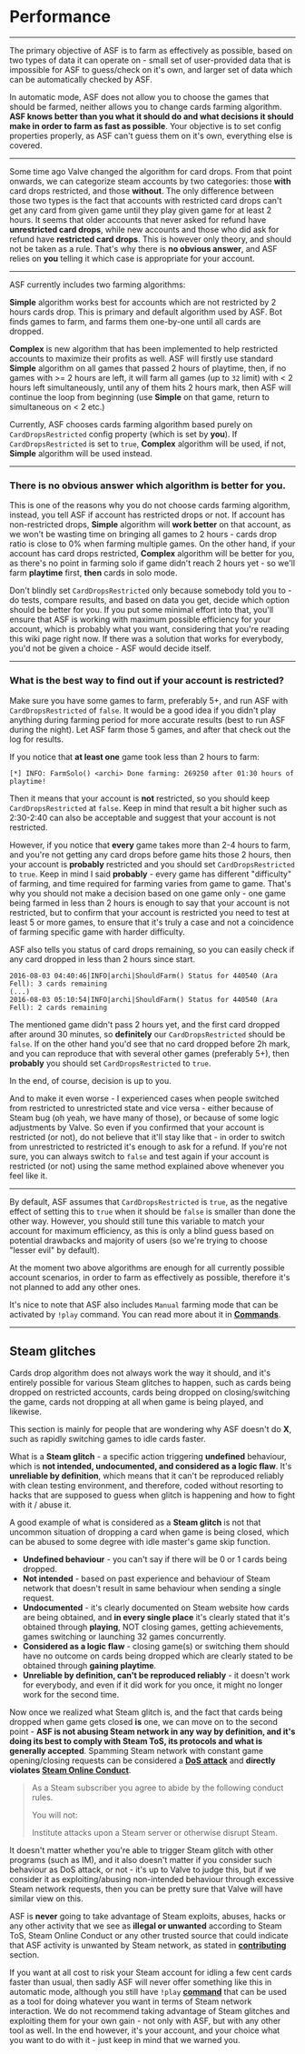 # Performance

***

The primary objective of ASF is to farm as effectively as possible, based on two types of data it can operate on - small set of user-provided data that is impossible for ASF to guess/check on it's own, and larger set of data which can be automatically checked by ASF.

In automatic mode, ASF does not allow you to choose the games that should be farmed, neither allows you to change cards farming algorithm. **ASF knows better than you what it should do and what decisions it should make in order to farm as fast as possible**. Your objective is to set config properties properly, as ASF can't guess them on it's own, everything else is covered.

***

Some time ago Valve changed the algorithm for card drops. From that point onwards, we can categorize steam accounts by two categories: those **with** card drops restricted, and those **without**. The only difference between those two types is the fact that accounts with restricted card drops can't get any card from given game until they play given game for at least 2 hours. It seems that older accounts that never asked for refund have **unrestricted card drops**, while new accounts and those who did ask for refund have **restricted card drops**. This is however only theory, and should not be taken as a rule. That's why there is **no obvious answer**, and ASF relies on **you** telling it which case is appropriate for your account.

***

ASF currently includes two farming algorithms:

**Simple** algorithm works best for accounts which are not restricted by 2 hours cards drop. This is primary and default algorithm used by ASF. Bot finds games to farm, and farms them one-by-one until all cards are dropped.

**Complex** is new algorithm that has been implemented to help restricted accounts to maximize their profits as well. ASF will firstly use standard **Simple** algorithm on all games that passed 2 hours of playtime, then, if no games with >= 2 hours are left, it will farm all games (up to ```32``` limit) with < 2 hours left simultaneously, until any of them hits 2 hours mark, then ASF will continue the loop from beginning (use **Simple** on that game, return to simultaneous on < 2 etc.)

Currently, ASF chooses cards farming algorithm based purely on ```CardDropsRestricted``` config property (which is  set by **you**). If ```CardDropsRestricted``` is set to ```true```, **Complex** algorithm will be used, if not, **Simple** algorithm will be used instead.

***

### **There is no obvious answer which algorithm is better for you**.

This is one of the reasons why you do not choose cards farming algorithm, instead, you tell ASF if account has restricted drops or not. If account has non-restricted drops, **Simple** algorithm will **work better** on that account, as we won't be wasting time on bringing all games to 2 hours - cards drop ratio is close to 0% when farming multiple games. On the other hand, if your account has card drops restricted, **Complex** algorithm will be better for you, as there's no point in farming solo if game didn't reach 2 hours yet - so we'll farm **playtime** first, **then** cards in solo mode.

Don't blindly set ```CardDropsRestricted``` only because somebody told you to - do tests, compare results, and based on data you get, decide which option should be better for you. If you put some minimal effort into that, you'll ensure that ASF is working with maximum possible efficiency for your account, which is probably what you want, considering that you're reading this wiki page right now. If there was a solution that works for everybody, you'd not be given a choice - ASF would decide itself.

***

### What is the best way to find out if your account is restricted?

Make sure you have some games to farm, preferably 5+, and run ASF with ```CardDropsRestricted``` of ```false```. It would be a good idea if you didn't play anything during farming period for more accurate results (best to run ASF during the night). Let ASF farm those 5 games, and after that check out the log for results.

If you notice that **at least one** game took less than 2 hours to farm:

```
[*] INFO: FarmSolo() <archi> Done farming: 269250 after 01:30 hours of playtime!
```

Then it means that your account is **not** restricted, so you should keep ```CardDropsRestricted``` at ```false```. Keep in mind that result a bit higher such as 2:30-2:40 can also be acceptable and suggest that your account is not restricted.

However, if you notice that **every** game takes more than 2-4 hours to farm, and you're not getting any card drops before game hits those 2 hours, then your account is **probably** restricted and you should set ```CardDropsRestricted``` to ```true```. Keep in mind I said **probably** - every game has different "difficulty" of farming, and time required for farming varies from game to game. That's why you should not make a decision based on one game only - one game being farmed in less than 2 hours is enough to say that your account is not restricted, but to confirm that your account is restricted you need to test at least 5 or more games, to ensure that it's truly a case and not a coincidence of farming specific game with harder difficulty.

ASF also tells you status of card drops remaining, so you can easily check if any card dropped in less than 2 hours since start.

```
2016-08-03 04:40:46|INFO|archi|ShouldFarm() Status for 440540 (Ara Fell): 3 cards remaining
(...)
2016-08-03 05:10:54|INFO|archi|ShouldFarm() Status for 440540 (Ara Fell): 2 cards remaining
```

The mentioned game didn't pass 2 hours yet, and the first card dropped after around 30 minutes, so **definitely** our ```CardDropsRestricted``` should be ```false```. If on the other hand you'd see that no card dropped before 2h mark, and you can reproduce that with several other games (preferably 5+), then **probably** you should set ```CardDropsRestricted``` to ```true```.

In the end, of course, decision is up to you.

And to make it even worse - I experienced cases when people switched from restricted to unrestricted state and vice versa - either because of Steam bug (oh yeah, we have many of those), or because of some logic adjustments by Valve. So even if you confirmed that your account is restricted (or not), do not believe that it'll stay like that - in order to switch from unrestricted to restricted it's enough to ask for a refund. If you're not sure, you can always switch to ```false``` and test again if your account is restricted (or not) using the same method explained above whenever you feel like it.

***

By default, ASF assumes that ```CardDropsRestricted``` is ```true```, as the negative effect of setting this to ```true``` when it should be ```false``` is smaller than done the other way. However, you should still tune this variable to match your account for maximum efficiency, as this is only a blind guess based on potential drawbacks and majority of users (so we're trying to choose "lesser evil" by default).

At the moment two above algorithms are enough for all currently possible account scenarios, in order to farm as effectively as possible, therefore it's not planned to add any other ones.

It's nice to note that ASF also includes ```Manual``` farming mode that can be activated by ```!play``` command. You can read more about it in **[Commands](https://github.com/JustArchi/ArchiSteamFarm/wiki/Commands)**.

---

## Steam glitches

Cards drop algorithm does not always work the way it should, and it's entirely possible for various Steam glitches to happen, such as cards being dropped on restricted accounts, cards being dropped on closing/switching the game, cards not dropping at all when game is being played, and likewise.

This section is mainly for people that are wondering why ASF doesn't do **X**, such as rapidly switching games to idle cards faster.

What is a **Steam glitch** - a specific action triggering **undefined** behaviour, which is **not intended, undocumented, and considered as a logic flaw**. It's **unreliable by definition**, which means that it can't be reproduced reliably with clean testing environment, and therefore, coded without resorting to hacks that are supposed to guess when glitch is happening and how to fight with it / abuse it.

A good example of what is considered as a **Steam glitch** is not that uncommon situation of dropping a card when game is being closed, which can be abused to some degree with idle master's game skip function.

- **Undefined behaviour** - you can't say if there will be 0 or 1 cards being dropped.
- **Not intended** - based on past experience and behaviour of Steam network that doesn't result in same behaviour when sending a single request.
- **Undocumented** - it's clearly documented on Steam website how cards are being obtained, and **in every single place** it's clearly stated that it's obtained through **playing**, NOT closing games, getting achievements, games switching or launching 32 games concurrently.
- **Considered as a logic flaw** - closing game(s) or switching them should have no outcome on cards being dropped which are clearly stated to be obtained through **gaining playtime**.
- **Unreliable by definition, can't be reproduced reliably** - it doesn't work for everybody, and even if it did work for you once, it might no longer work for the second time.

Now once we realized what Steam glitch is, and the fact that cards being dropped when game gets closed **is** one, we can move on to the second point - **ASF is not abusing Steam network in any way by definition, and it's doing its best to comply with Steam ToS, its protocols and what is generally accepted**. Spamming Steam network with constant game opening/closing requests can be considered a **[DoS attack](https://en.wikipedia.org/wiki/Denial-of-service_attack)** and **directly violates [Steam Online Conduct](http://store.steampowered.com/online_conduct/?l=english)**.

> As a Steam subscriber you agree to abide by the following conduct rules.
>
> You will not:
>
> Institute attacks upon a Steam server or otherwise disrupt Steam.

It doesn't matter whether you're able to trigger Steam glitch with other programs (such as IM), and it also doesn't matter if you consider such behaviour as DoS attack, or not - it's up to Valve to judge this, but if we consider it as exploiting/abusing non-intended behaviour through excessive Steam network requests, then you can be pretty sure that Valve will have similar view on this.

ASF is **never** going to take advantage of Steam exploits, abuses, hacks or any other activity that we see as **illegal or unwanted** according to Steam ToS, Steam Online Conduct or any other trusted source that could indicate that ASF activity is unwanted by Steam network, as stated in **[contributing](https://github.com/JustArchi/ArchiSteamFarm/blob/master/CONTRIBUTING.md)** section.

If you want at all cost to risk your Steam account for idling a few cent cards faster than usual, then sadly ASF will never offer something like this in automatic mode, although you still have ```!play``` **[command](https://github.com/JustArchi/ArchiSteamFarm/wiki/Commands)** that can be used as a tool for doing whatever you want in terms of Steam network interaction. We do not recommend taking advantage of Steam glitches and exploiting them for your own gain - not only with ASF, but with any other tool as well. In the end however, it's your account, and your choice what you want to do with it - just keep in mind that we warned you.